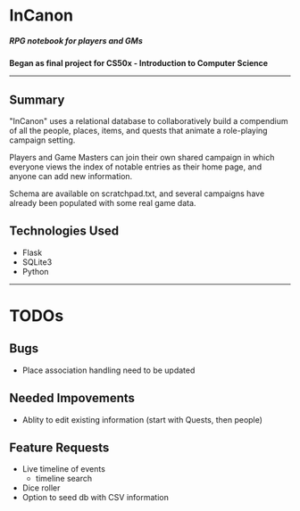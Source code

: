 # InCanon #
##### RPG notebook for players and GMs #####

**Began as final project for CS50x - Introduction to Computer Science**

---

## Summary ##

"InCanon" uses a relational database to collaboratively build a compendium of
all the people, places, items, and quests that animate a role-playing campaign setting.

Players and Game Masters can join their own shared campaign in which everyone
views the index of notable entries as their home page, and anyone can add new information.

Schema are available on scratchpad.txt, and several campaigns have
already been populated with some real game data.

## Technologies Used ##

- Flask
- SQLite3
- Python

---

# TODOs #

## Bugs ##
- Place association handling need to be updated

## Needed Impovements ##
- Ablity to edit existing information (start with Quests, then people)

## Feature Requests ##
- Live timeline of events
    - timeline search
- Dice roller
- Option to seed db with CSV information

